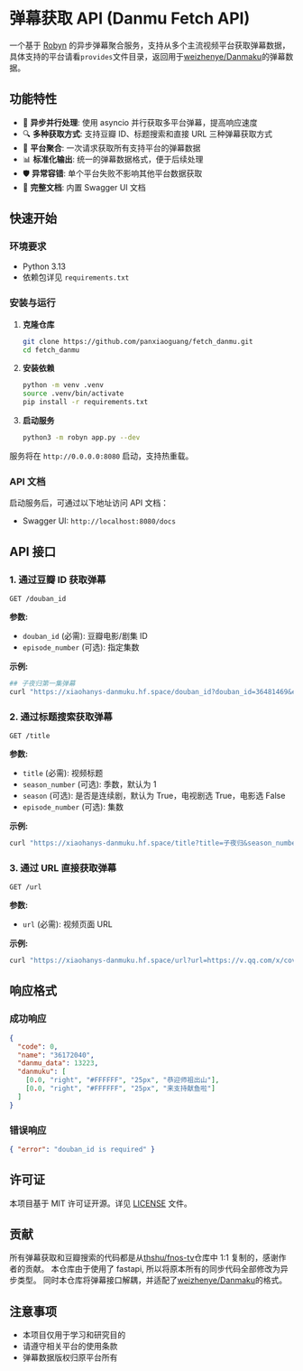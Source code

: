 # 弹幕获取 API (Danmu Fetch API)

一个基于 [Robyn](https://robyn.tech/) 的异步弹幕聚合服务，支持从多个主流视频平台获取弹幕数据，具体支持的平台请看`provides`文件目录，返回用于[weizhenye/Danmaku](https://github.com/weizhenye/Danmaku)的弹幕数据。

## 功能特性

- 🚀 **异步并行处理**: 使用 asyncio 并行获取多平台弹幕，提高响应速度
- 🔍 **多种获取方式**: 支持豆瓣 ID、标题搜索和直接 URL 三种弹幕获取方式
- 🎯 **平台聚合**: 一次请求获取所有支持平台的弹幕数据
- 📊 **标准化输出**: 统一的弹幕数据格式，便于后续处理
- 🛡️ **异常容错**: 单个平台失败不影响其他平台数据获取
- 📖 **完整文档**: 内置 Swagger UI 文档

## 快速开始

### 环境要求

- Python 3.13
- 依赖包详见 `requirements.txt`

### 安装与运行

1. **克隆仓库**

   ```bash
   git clone https://github.com/panxiaoguang/fetch_danmu.git
   cd fetch_danmu
   ```

2. **安装依赖**

   ```bash
   python -m venv .venv
   source .venv/bin/activate
   pip install -r requirements.txt
   ```

3. **启动服务**
   ```bash
   python3 -m robyn app.py --dev
   ```

服务将在 `http://0.0.0.0:8080` 启动，支持热重载。

### API 文档

启动服务后，可通过以下地址访问 API 文档：

- Swagger UI: `http://localhost:8080/docs`

## API 接口

### 1. 通过豆瓣 ID 获取弹幕

```
GET /douban_id
```

**参数:**

- `douban_id` (必需): 豆瓣电影/剧集 ID
- `episode_number` (可选): 指定集数

**示例:**

```bash
## 子夜归第一集弹幕
curl "https://xiaohanys-danmuku.hf.space/douban_id?douban_id=36481469&episode_number=1"
```

### 2. 通过标题搜索获取弹幕

```
GET /title
```

**参数:**

- `title` (必需): 视频标题
- `season_number` (可选): 季数，默认为 1
- `season` (可选): 是否是连续剧，默认为 True，电视剧选 True，电影选 False
- `episode_number` (可选): 集数

**示例:**

```bash
curl "https://xiaohanys-danmuku.hf.space/title?title=子夜归&season_number=1&episode_number=1&season=true"
```

### 3. 通过 URL 直接获取弹幕

```
GET /url
```

**参数:**

- `url` (必需): 视频页面 URL

**示例:**

```bash
curl "https://xiaohanys-danmuku.hf.space/url?url=https://v.qq.com/x/cover/mzc002009y0nzq8/z4101m43ng6.html"
```

## 响应格式

### 成功响应

```json
{
  "code": 0,
  "name": "36172040",
  "danmu_data": 13223,
  "danmuku": [
    [0.0, "right", "#FFFFFF", "25px", "恭迎师祖出山"],
    [0.0, "right", "#FFFFFF", "25px", "来支持献鱼啦"]
  ]
}
```

### 错误响应

```json
{ "error": "douban_id is required" }
```

## 许可证

本项目基于 MIT 许可证开源。详见 [LICENSE](LICENSE) 文件。

## 贡献

所有弹幕获取和豆瓣搜索的代码都是从[thshu/fnos-tv](https://github.com/thshu/fnos-tv)仓库中 1:1 复制的，感谢作者的贡献。
本仓库由于使用了 fastapi, 所以将原本所有的同步代码全部修改为异步类型。
同时本仓库将弹幕接口解耦，并适配了[weizhenye/Danmaku](https://github.com/weizhenye/Danmaku)的格式。

## 注意事项

- 本项目仅用于学习和研究目的
- 请遵守相关平台的使用条款
- 弹幕数据版权归原平台所有
